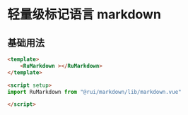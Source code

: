 # 轻量级标记语言 markdown

## 基础用法

```html
<template>
    <RuMarkdown ></RuMarkdown>
</template>

<script setup>
import RuMarkdown from "@rui/markdown/lib/markdown.vue"

</script>
```

<DocMarkdown />

<script setup>
import DocMarkdown from "./markdown.vue"

</script>